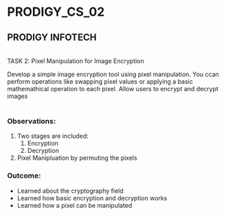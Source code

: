 # PRODIGY_CS_02
<h2>PRODIGY INFOTECH</h2><br />
TASK 2: Pixel Manipulation for Image Encryption<br />

Develop a simple image encryption tool using pixel manipulation. You ccan perform operations like swapping pixel values or applying a basic mathemathical operation to each pixel. Allow users to encrypt and decrypt images<br><br>
<h3>Observations:</h3>
<ol>
  <li>Two stages are included:
      <ol>
        <li>Encryption</li>
        <li>Decryption</li>
      </ol>
  </li>
  <li>Pixel Manipluation by permuting the pixels</li>
</ol>
<h3>Outcome:</h3>
<ul>
  <li>Learned about the cryptography field</li>
  <li>Learned how basic encryption and decryption works</li>
  <li>Learned how a pixel can be manipulated</li>
</ul>
